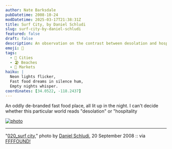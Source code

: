 ```yaml
---
author: Nate Barksdale
pubDatetime: 2008-10-24
modDatetime: 2025-03-17T21:38:31Z
title: Surf City, by Daniel Schludi
slug: surf-city-by-daniel-schludi
featured: false
draft: false
description: An observation on the contrast between desolation and hospitality in an oddly de-branded fast food place, illuminated at night.
emoji: 🌌
tags:
  - 🌆 Cities
  - 🏖️ Beaches
  - 🏪 Markets
haiku: |
  Neon lights flicker,  
  Fast food dreams in silence hum,  
  Empty nights whisper.
coordinates: [34.0522, -118.2437]
---
```


An oddly de-branded fast food place, all lit up in the night. I can't decide whether this particular world reads "desolation" or "hospitality

[![photo](http://culture-making.com/media/14_020.jpg)](http://blog.danielschludi.de/index.php?/0009/)

---

"[020_surf city](http://web.archive.org/web/20080912125103/http://blog.danielschludi.de:80/index.php?/0009/)," photo by [Daniel Schludi](http://web.archive.org/web/20080912125103/http://blog.danielschludi.de:80/index.php?/0009/), 20 September 2008 :: via [FFFFOUND!](https://www.google.com/search?q=%22FFFFOUND%21%22%20ffffound.com)
